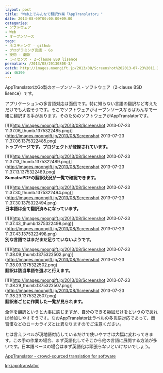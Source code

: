 ```yaml
---
layout: post
title: "Web上でみんなで翻訳作業「AppTranslator」"
date: 2013-08-09T00:00:00+09:00
categories:
- ソフトウェア
- Web
- オープンソース
tags: 
- ホスティング - github
- プログラミング言語 - Go
- 技術 - 翻訳
- ライセンス - 2-clause BSD lisence
permalink: /2013/08/20130808-3/
catch: http://images.moongift.jp/2013/08/Screenshot%202013-07-23%2011.37.43_thumb.1375322498.png
id: 46390
---
```

AppTranslatorはGo製のオープンソース・ソフトウェア（2-clause BSD lisence）です。

  
  

アプリケーションの多言語対応は面倒です。特に知らない言語の翻訳など考えただけでも大変そうです。そこでソフトウェアがオープンソースならばみんなで一緒に翻訳する手があります。そのためのソフトウェアがAppTranslatorです。

  

[![](http://images.moongift.jp/2013/08/Screenshot 2013-07-23 11.37.06_thumb.1375322485.png)](http://images.moongift.jp/2013/08/Screenshot 2013-07-23 11.37.06.1375322485.png)  
**トップページです。プロジェクトが登録されています。**

  

[![](http://images.moongift.jp/2013/08/Screenshot 2013-07-23 11.37.13_thumb.1375322489.png)](http://images.moongift.jp/2013/08/Screenshot 2013-07-23 11.37.13.1375322489.png)  
**SumatraPDFの翻訳状況が一覧で確認できます。**

  

[![](http://images.moongift.jp/2013/08/Screenshot 2013-07-23 11.37.30_thumb.1375322494.png)](http://images.moongift.jp/2013/08/Screenshot 2013-07-23 11.37.30.1375322494.png)  
**日本語は全て翻訳済みになっています。**

  

[![](http://images.moongift.jp/2013/08/Screenshot 2013-07-23 11.37.43_thumb.1375322498.png)](http://images.moongift.jp/2013/08/Screenshot 2013-07-23 11.37.43.1375322498.png)  
**別な言語ではまだまだ足りていないようです。**

  

[![](http://images.moongift.jp/2013/08/Screenshot 2013-07-23 11.38.09_thumb.1375322502.png)](http://images.moongift.jp/2013/08/Screenshot 2013-07-23 11.38.09.1375322502.png)  
**翻訳は該当単語を選ぶと行えます。**

  

[![](http://images.moongift.jp/2013/08/Screenshot 2013-07-23 11.38.29_thumb.1375322507.png)](http://images.moongift.jp/2013/08/Screenshot 2013-07-23 11.38.29.1375322507.png)  
**翻訳者ごとに作業した一覧が見られます。**

  

全体を翻訳というと大事に感じますが、自分のできる範囲だけをというのであれば参加しやすそうです。なおAppTranslatorはラベルの多言語対応であって、商習慣などのローカライズとは異なりますのでご注意ください。

  

とは言えラベルが現地語対応しているだけで使いやすさは大幅に変わってきます。この手の作業の場合、まず英語化してそこから他の言語に展開する方法が多いです。日本語ベースの場合はまず英語化は頑張らないといけないでしょう。

  

[AppTranslator - crowd-sourced translation for software](http://www.apptranslator.org/)

  
  

[kjk/apptranslator](https://github.com/kjk/apptranslator)

